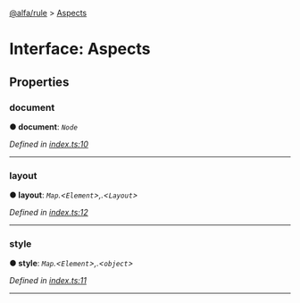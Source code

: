[@alfa/rule](../README.md) > [Aspects](../interfaces/aspects.md)

# Interface: Aspects

## Properties

<a id="document"></a>

### document

**● document**: _`Node`_

_Defined in [index.ts:10](https://github.com/Siteimprove/alfa/blob/7447116/packages/rule/src/index.ts#L10)_

---

<a id="layout"></a>

### layout

**● layout**: _`Map`.<`Element`>,.<`Layout`>_

_Defined in [index.ts:12](https://github.com/Siteimprove/alfa/blob/7447116/packages/rule/src/index.ts#L12)_

---

<a id="style"></a>

### style

**● style**: _`Map`.<`Element`>,.<`object`>_

_Defined in [index.ts:11](https://github.com/Siteimprove/alfa/blob/7447116/packages/rule/src/index.ts#L11)_

---
